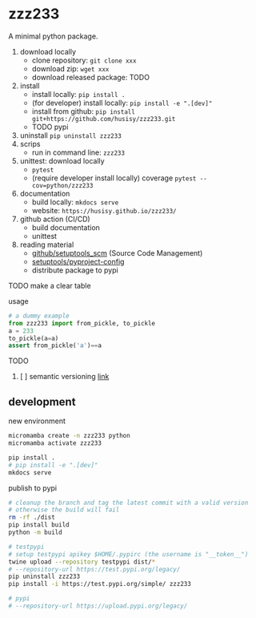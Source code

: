 # zzz233

A minimal python package.

1. download locally
   * clone repository: `git clone xxx`
   * download zip: `wget xxx`
   * download released package: TODO
2. install
   * install locally: `pip install .`
   * (for developer) install locally: `pip install -e ".[dev]"`
   * install from github: `pip install git+https://github.com/husisy/zzz233.git`
   * TODO pypi
3. uninstall `pip uninstall zzz233`
4. scrips
   * run in command line: `zzz233`
5. unittest: download locally
   * `pytest`
   * (require developer install locally) coverage `pytest --cov=python/zzz233`
6. documentation
   * build locally: `mkdocs serve`
   * website: `https://husisy.github.io/zzz233/`
7. github action (CI/CD)
   * build documentation
   * unittest
8. reading material
   * [github/setuptools_scm](https://github.com/pypa/setuptools_scm) (Source Code Management)
   * [setuptools/pyproject-config](https://setuptools.pypa.io/en/latest/userguide/pyproject_config.html)
   * distribute package to pypi

TODO make a clear table

usage

```Python
# a dummy example
from zzz233 import from_pickle, to_pickle
a = 233
to_pickle(a=a)
assert from_pickle('a')==a
```

TODO

1. [ ] semantic versioning [link](https://semver.org/)

## development

new environment

```bash
micromamba create -n zzz233 python
micromamba activate zzz233

pip install .
# pip install -e ".[dev]"
mkdocs serve
```

publish to pypi

```bash
# cleanup the branch and tag the latest commit with a valid version
# otherwise the build will fail
rm -rf ./dist
pip install build
python -m build

# testpypi
# setup testpypi apikey $HOME/.pypirc (the username is "__token__")
twine upload --repository testpypi dist/*
# --repository-url https://test.pypi.org/legacy/
pip uninstall zzz233
pip install -i https://test.pypi.org/simple/ zzz233

# pypi
# --repository-url https://upload.pypi.org/legacy/
```

